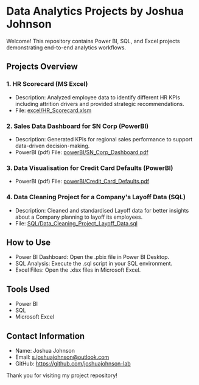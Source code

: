 # Data Analytics Projects by Joshua Johnson

Welcome! This repository contains Power BI, SQL, and Excel projects demonstrating end-to-end analytics workflows.

## Projects Overview

### 1. HR Scorecard (MS Excel)
- Description: Analyzed employee data to identify different HR KPIs including attrition drivers and provided strategic recommendations.
- File: [excel/HR_Scorecard.xlsm](excel/HR_Scorecard.xlsm)

### 2. Sales Data Dashboard for SN Corp (PowerBI)
- Description: Generated KPIs for regional sales performance to support data-driven decision-making.
- PowerBI (pdf) File: [powerBI/SN_Corp_Dashboard.pdf](powerBI/SN_Corp_Dashboard.pdf)  

### 3. Data Visualisation for Credit Card Defaults (PowerBI)
- PowerBI (pdf) File: [powerBI/Credit_Card_Defaults.pdf](powerBI/Credit_Card_Defaults.pdf)  

### 4. Data Cleaning Project for a Company's Layoff Data (SQL)
- Description: Cleaned and standardised Layoff data for better insights about a Company planning to layoff its employees.
- File: [SQL/Data_Cleaning_Project_Layoff_Data.sql](SQL/Data_Cleaning_Project_Layoff_Data.sql)

## How to Use
- Power BI Dashboard: Open the .pbix file in Power BI Desktop.
- SQL Analysis: Execute the .sql script in your SQL environment.
- Excel Files: Open the .xlsx files in Microsoft Excel.

## Tools Used
- Power BI
- SQL
- Microsoft Excel

## Contact Information
- Name: Joshua Johnson
- Email: s.joshuajohnson@outlook.com
- GitHub: https://github.com/joshuajohnson-lab

Thank you for visiting my project repository!
